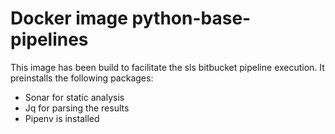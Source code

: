 # Docker image python-base-pipelines

This image has been build to facilitate the sls bitbucket pipeline execution. It preinstalls the following packages:

* Sonar for static analysis
* Jq for parsing the results
* Pipenv is installed